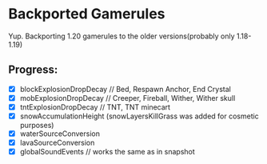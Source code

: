 # Backported Gamerules

Yup. Backporting 1.20 gamerules to the older versions(probably only 1.18-1.19)

## Progress:
- [x] blockExplosionDropDecay // Bed, Respawn Anchor, End Crystal
- [x] mobExplosionDropDecay // Creeper, Fireball, Wither, Wither skull
- [x] tntExplosionDropDecay // TNT, TNT minecart
- [x] snowAccumulationHeight (snowLayersKillGrass was added for cosmetic purposes)
- [x] waterSourceConversion
- [x] lavaSourceConversion
- [x] globalSoundEvents // works the same as in snapshot

